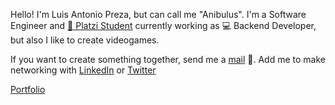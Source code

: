 Hello! I'm Luis Antonio Preza, but can call me "Anibulus".
I'm a Software Engineer and  [💚 Platzi Student](https://platzi.com/p/Anibulus/) currently working as 💻 Backend Developer, but also I like to create videogames.

If you want to create something together, send me a [mail](anibulusnn@gmail.com) 📨.
Add me to make networking with [LinkedIn](www.linkedin.com/in/anibulus) or [Twitter](https://twitter.com/Anibulus)

[Portfolio](https://anibulus.github.io/)

